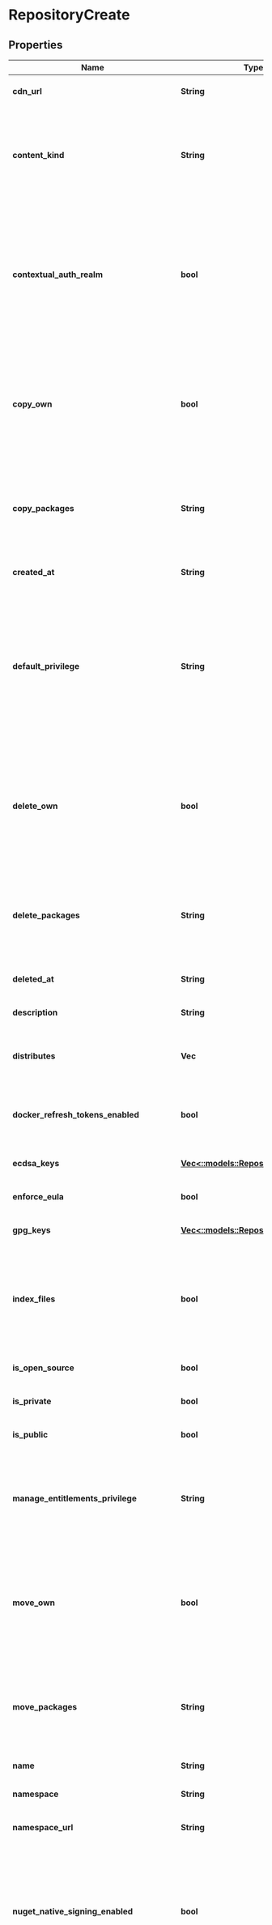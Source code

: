 # RepositoryCreate

## Properties
Name | Type | Description | Notes
------------ | ------------- | ------------- | -------------
**cdn_url** | **String** | Base URL from which packages and other artifacts are downloaded. | [optional] [default to null]
**content_kind** | **String** | The repository content kind determines whether this repository contains packages, or provides a distribution of packages from other repositories. You can only select the content kind at repository creation time. | [optional] [default to null]
**contextual_auth_realm** | **bool** | If checked, missing credentials for this repository where basic authentication is required shall present an enriched value in the &#39;WWW-Authenticate&#39; header containing the namespace and repository. This can be useful for tooling such as SBT where the authentication realm is used to distinguish and disambiguate credentials. | [optional] [default to null]
**copy_own** | **bool** | If checked, users can copy any of their own packages that they have uploaded, assuming that they still have write privilege for the repository. This takes precedence over privileges configured in the &#39;Access Controls&#39; section of the repository, and any inherited from the org. | [optional] [default to null]
**copy_packages** | **String** | This defines the minimum level of privilege required for a user to copy packages. Unless the package was uploaded by that user, in which the permission may be overridden by the user-specific copy setting. | [optional] [default to null]
**created_at** | **String** |  | [optional] [default to null]
**default_privilege** | **String** | This defines the default level of privilege that all of your organization members have for this repository. This does not include collaborators, but applies to any member of the org regardless of their own membership role (i.e. it applies to owners, managers and members). Be careful if setting this to admin, because any member will be able to change settings. | [optional] [default to null]
**delete_own** | **bool** | If checked, users can delete any of their own packages that they have uploaded, assuming that they still have write privilege for the repository. This takes precedence over privileges configured in the &#39;Access Controls&#39; section of the repository, and any inherited from the org. | [optional] [default to null]
**delete_packages** | **String** | This defines the minimum level of privilege required for a user to delete packages. Unless the package was uploaded by that user, in which the permission may be overridden by the user-specific delete setting. | [optional] [default to null]
**deleted_at** | **String** | The datetime the repository was manually deleted at. | [optional] [default to null]
**description** | **String** | A description of the repository&#39;s purpose/contents. | [optional] [default to null]
**distributes** | **Vec<String>** | The repositories distributed through this repo. Adding repos here is only valid if the content_kind is DISTRIBUTION. | [optional] [default to null]
**docker_refresh_tokens_enabled** | **bool** | If checked, refresh tokens will be issued in addition to access tokens for Docker authentication. This allows unlimited extension of the lifetime of access tokens. | [optional] [default to null]
**ecdsa_keys** | [**Vec<::models::RepositoryEcdsaKey>**](RepositoryEcdsaKey.md) |  | [optional] [default to null]
**enforce_eula** | **bool** | If checked, downloads will explicitly require acceptance of an EULA. | [optional] [default to null]
**gpg_keys** | [**Vec<::models::RepositoryGpgKey>**](RepositoryGpgKey.md) |  | [optional] [default to null]
**index_files** | **bool** | If checked, files contained in packages will be indexed, which increase the synchronisation time required for packages. Note that it is recommended you keep this enabled unless the synchronisation time is significantly impacted. | [optional] [default to null]
**is_open_source** | **bool** |  | [optional] [default to null]
**is_private** | **bool** |  | [optional] [default to null]
**is_public** | **bool** |  | [optional] [default to null]
**manage_entitlements_privilege** | **String** | This defines the minimum level of privilege required for a user to manage entitlement tokens with private repositories. Management is the ability to create, alter, enable, disable or delete all tokens without a repository. | [optional] [default to null]
**move_own** | **bool** | If checked, users can move any of their own packages that they have uploaded, assuming that they still have write privilege for the repository. This takes precedence over privileges configured in the &#39;Access Controls&#39; section of the repository, and any inherited from the org. | [optional] [default to null]
**move_packages** | **String** | This defines the minimum level of privilege required for a user to move packages. Unless the package was uploaded by that user, in which the permission may be overridden by the user-specific move setting. | [optional] [default to null]
**name** | **String** | A descriptive name for the repository. | [default to null]
**namespace** | **String** | Namespace to which this repository belongs. | [optional] [default to null]
**namespace_url** | **String** | API endpoint where data about this namespace can be retrieved. | [optional] [default to null]
**nuget_native_signing_enabled** | **bool** | When enabled, all pushed (or pulled from upstream) nuget packages and artifacts will be signed using the repository&#39;s X.509 RSA certificate. Additionally, the nuget RepositorySignature index will list all of the repository&#39;s signing certificates including the ones from configured upstreams. | [optional] [default to null]
**num_downloads** | **i32** | The number of downloads for packages in the repository. | [optional] [default to null]
**num_policy_violated_packages** | **i32** | Number of packages with policy violations in a repository. | [optional] [default to null]
**num_quarantined_packages** | **i32** | Number of quarantined packages in a repository. | [optional] [default to null]
**open_source_license** | **String** | The SPDX identifier of the open source license. | [optional] [default to null]
**open_source_project_url** | **String** | The URL to the Open-Source project, used for validating that the project meets the requirements for Open-Source. | [optional] [default to null]
**package_count** | **i32** | The number of packages in the repository. | [optional] [default to null]
**package_group_count** | **i32** | The number of groups in the repository. | [optional] [default to null]
**proxy_npmjs** | **bool** | If checked, Npm packages that are not in the repository when requested by clients will automatically be proxied from the public npmjs.org registry. If there is at least one version for a package, others will not be proxied. | [optional] [default to null]
**proxy_pypi** | **bool** | If checked, Python packages that are not in the repository when requested by clients will automatically be proxied from the public pypi.python.org registry. If there is at least one version for a package, others will not be proxied. | [optional] [default to null]
**raw_package_index_enabled** | **bool** | If checked, HTML and JSON indexes will be generated that list all available raw packages in the repository. | [optional] [default to null]
**raw_package_index_signatures_enabled** | **bool** | If checked, the HTML and JSON indexes will display raw package GPG signatures alongside the index packages. | [optional] [default to null]
**replace_packages** | **String** | This defines the minimum level of privilege required for a user to republish packages. Unless the package was uploaded by that user, in which the permission may be overridden by the user-specific republish setting. Please note that the user still requires the privilege to delete packages that will be replaced by the new package; otherwise the republish will fail. | [optional] [default to null]
**replace_packages_by_default** | **bool** | If checked, uploaded packages will overwrite/replace any others with the same attributes (e.g. same version) by default. This only applies if the user has the required privilege for the republishing AND has the required privilege to delete existing packages that they don&#39;t own. | [optional] [default to null]
**repository_type** | **i32** | The repository type changes how it is accessed and billed. Private repositories are visible only to you or authorized delegates. Open-Source repositories are always visible to everyone and are restricted by licensing, but are free to use and come with generous bandwidth/storage. You can only select Open-Source at repository creation time. | [optional] [default to null]
**repository_type_str** | **String** | The repository type changes how it is accessed and billed. Private repositories are visible only to you or authorized delegates. Public repositories are visible to all Cloudsmith users. | [optional] [default to null]
**resync_own** | **bool** | If checked, users can resync any of their own packages that they have uploaded, assuming that they still have write privilege for the repository. This takes precedence over privileges configured in the &#39;Access Controls&#39; section of the repository, and any inherited from the org. | [optional] [default to null]
**resync_packages** | **String** | This defines the minimum level of privilege required for a user to resync packages. Unless the package was uploaded by that user, in which the permission may be overridden by the user-specific resync setting. | [optional] [default to null]
**scan_own** | **bool** | If checked, users can scan any of their own packages that they have uploaded, assuming that they still have write privilege for the repository. This takes precedence over privileges configured in the &#39;Access Controls&#39; section of the repository, and any inherited from the org. | [optional] [default to null]
**scan_packages** | **String** | This defines the minimum level of privilege required for a user to scan packages. Unless the package was uploaded by that user, in which the permission may be overridden by the user-specific scan setting. | [optional] [default to null]
**self_html_url** | **String** | Website URL for this repository. | [optional] [default to null]
**self_url** | **String** | API endpoint where data about this repository can be retrieved. | [optional] [default to null]
**show_setup_all** | **bool** | If checked, the Set Me Up help for all formats will always be shown, even if you don&#39;t have packages of that type uploaded. Otherwise, help will only be shown for packages that are in the repository. For example, if you have uploaded only NuGet packages, then the Set Me Up help for NuGet packages will be shown only. | [optional] [default to null]
**size** | **i32** | The calculated size of the repository. | [optional] [default to null]
**size_str** | **String** | The calculated size of the repository (human readable). | [optional] [default to null]
**slug** | **String** | The slug identifies the repository in URIs. | [optional] [default to null]
**slug_perm** | **String** | The slug_perm immutably identifies the repository. It will never change once a repository has been created. | [optional] [default to null]
**storage_region** | **String** | The Cloudsmith region in which package files are stored. | [optional] [default to null]
**strict_npm_validation** | **bool** | If checked, npm packages will be validated strictly to ensure the package matches specifcation. You can turn this on if you want to guarantee that the packages will work with npm-cli and other tools correctly. | [optional] [default to null]
**tag_pre_releases_as_latest** | **bool** | If checked, packages pushed with a pre-release component on that version will be marked with the &#39;latest&#39; tag. Note that if unchecked, a repository containing ONLY pre-release versions, will have no version marked latest which may cause incompatibility with native tools  | [optional] [default to null]
**use_debian_labels** | **bool** | If checked, a &#39;Label&#39; field will be present in Debian-based repositories. It will contain a string that identifies the entitlement token used to authenticate the repository, in the form of &#39;source&#x3D;t-&lt;identifier&gt;&#39;; or &#39;source&#x3D;none&#39; if no token was used. You can use this to help with pinning. | [optional] [default to null]
**use_default_cargo_upstream** | **bool** | If checked, dependencies of uploaded Cargo crates which do not set an explicit value for \&quot;registry\&quot; will be assumed to be available from crates.io. If unchecked, dependencies with unspecified \&quot;registry\&quot; values will be assumed to be available in the registry being uploaded to. Uncheck this if you want to ensure that dependencies are only ever installed from Cloudsmith unless explicitly specified as belong to another registry. | [optional] [default to null]
**use_entitlements_privilege** | **String** | This defines the minimum level of privilege required for a user to see/use entitlement tokens with private repositories. If a user does not have the permission, they will only be able to download packages using other credentials, such as email/password via basic authentication. Use this if you want to force users to only use their user-based token, which is tied to their access (if removed, they can&#39;t use it). | [optional] [default to null]
**use_noarch_packages** | **bool** | If checked, noarch packages (if supported) are enabled in installations/configurations. A noarch package is one that is not tied to specific system architecture (like i686). | [optional] [default to null]
**use_source_packages** | **bool** | If checked, source packages (if supported) are enabled in installations/configurations. A source package is one that contains source code rather than built binaries. | [optional] [default to null]
**use_vulnerability_scanning** | **bool** | If checked, vulnerability scanning will be enabled for all supported packages within this repository. | [optional] [default to null]
**user_entitlements_enabled** | **bool** | If checked, users can use and manage their own user-specific entitlement token for the repository (if private). Otherwise, user-specific entitlements are disabled for all users. | [optional] [default to null]
**view_statistics** | **String** | This defines the minimum level of privilege required for a user to view repository statistics, to include entitlement-based usage, if applicable. If a user does not have the permission, they won&#39;t be able to view any statistics, either via the UI, API or CLI. | [optional] [default to null]

[[Back to Model list]](../README.md#documentation-for-models) [[Back to API list]](../README.md#documentation-for-api-endpoints) [[Back to README]](../README.md)


